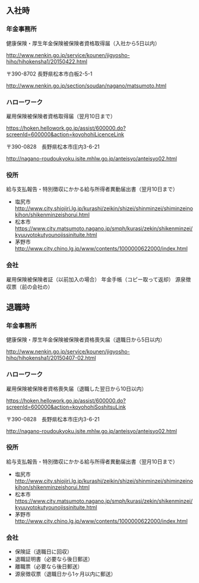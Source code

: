 
## 入社時

### 年金事務所
健康保険・厚生年金保険被保険者資格取得届（入社から5日以内）

http://www.nenkin.go.jp/service/kounen/jigyosho-hiho/hihokensha1/20150422.html

〒390-8702 長野県松本市白板2-5-1

http://www.nenkin.go.jp/section/soudan/nagano/matsumoto.html

### ハローワーク
雇用保険被保険者資格取得届（翌月10日まで）

https://hoken.hellowork.go.jp/assist/600000.do?screenId=600000&action=koyohohiLicenceLink

〒390-0828　長野県松本市庄内3-6-21

http://nagano-roudoukyoku.jsite.mhlw.go.jp/anteisyo/anteisyo02.html

### 役所
給与支払報告・特別徴収にかかる給与所得者異動届出書（翌月10日まで）

- 塩尻市 http://www.city.shiojiri.lg.jp/kurashi/zeikin/shizei/shinminzei/shiminzeinokihon/shikenminzeishorui.html
- 松本市 https://www.city.matsumoto.nagano.jp/smph/kurasi/zekin/shikenminzei/kyuuyotokutyounojissinituite.html
- 茅野市 http://www.city.chino.lg.jp/www/contents/1000000622000/index.html

### 会社
雇用保険被保険者証（以前加入の場合）
年金手帳（コピー取って返却）
源泉徴収票（前の会社の）

## 退職時

### 年金事務所
健康保険・厚生年金保険被保険者資格喪失届（退職日から5日以内）

http://www.nenkin.go.jp/service/kounen/jigyosho-hiho/hihokensha1/20150407-02.html

### ハローワーク
雇用保険被保険者資格喪失届（退職した翌日から10日以内）

https://hoken.hellowork.go.jp/assist/600000.do?screenId=600000&action=koyohohiSoshitsuLink

〒390-0828　長野県松本市庄内3-6-21

http://nagano-roudoukyoku.jsite.mhlw.go.jp/anteisyo/anteisyo02.html

### 役所
給与支払報告・特別徴収にかかる給与所得者異動届出書（翌月10日まで）

- 塩尻市 http://www.city.shiojiri.lg.jp/kurashi/zeikin/shizei/shinminzei/shiminzeinokihon/shikenminzeishorui.html
- 松本市 https://www.city.matsumoto.nagano.jp/smph/kurasi/zekin/shikenminzei/kyuuyotokutyounojissinituite.html
- 茅野市 http://www.city.chino.lg.jp/www/contents/1000000622000/index.html

### 会社
- 保険証（退職日に回収）
- 退職証明書（必要なら後日郵送）
- 離職票（必要なら後日郵送）
- 源泉徴収票（退職日から1ヶ月以内に郵送）
